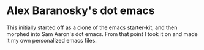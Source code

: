 Alex Baranosky's dot emacs
=====================

This initially started off as a clone of the emacs starter-kit, and then morphed into Sam Aaron's dot emacs. From that point I took it on and made it my own personalized emacs files.
